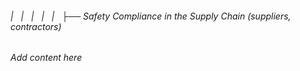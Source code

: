 ###### |   |   |   |   |   ├── Safety Compliance in the Supply Chain (suppliers, contractors)

*Add content here*